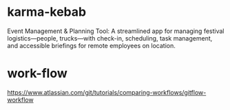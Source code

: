 # karma-kebab
Event Management &amp; Planning Tool: A streamlined app for managing festival logistics—people, trucks—with check-in, scheduling, task management, and accessible briefings for remote employees on location.

# work-flow 

https://www.atlassian.com/git/tutorials/comparing-workflows/gitflow-workflow